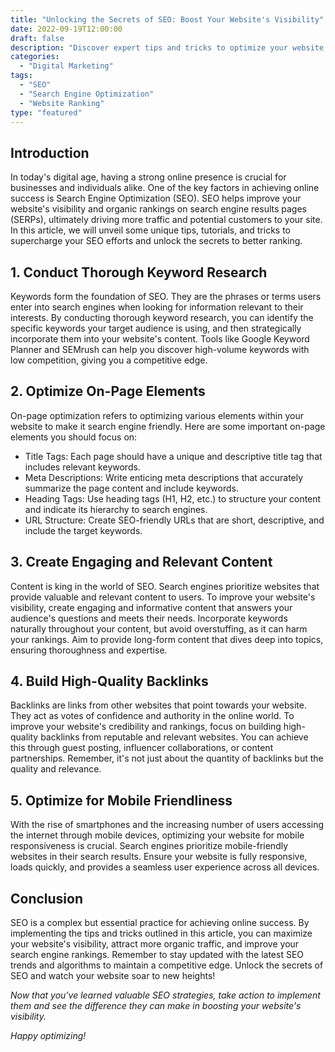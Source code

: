 ```yaml
--- 
title: "Unlocking the Secrets of SEO: Boost Your Website's Visibility"
date: 2022-09-19T12:00:00
draft: false
description: "Discover expert tips and tricks to optimize your website's SEO and improve its rankings on search engines."
categories: 
  - "Digital Marketing"
tags: 
  - "SEO"
  - "Search Engine Optimization"
  - "Website Ranking"
type: "featured"
--- 
```


## Introduction

In today's digital age, having a strong online presence is crucial for businesses and individuals alike. One of the key factors in achieving online success is Search Engine Optimization (SEO). SEO helps improve your website's visibility and organic rankings on search engine results pages (SERPs), ultimately driving more traffic and potential customers to your site. In this article, we will unveil some unique tips, tutorials, and tricks to supercharge your SEO efforts and unlock the secrets to better ranking. 

## 1. Conduct Thorough Keyword Research

Keywords form the foundation of SEO. They are the phrases or terms users enter into search engines when looking for information relevant to their interests. By conducting thorough keyword research, you can identify the specific keywords your target audience is using, and then strategically incorporate them into your website's content. Tools like Google Keyword Planner and SEMrush can help you discover high-volume keywords with low competition, giving you a competitive edge.

## 2. Optimize On-Page Elements

On-page optimization refers to optimizing various elements within your website to make it search engine friendly. Here are some important on-page elements you should focus on:

- Title Tags: Each page should have a unique and descriptive title tag that includes relevant keywords.
- Meta Descriptions: Write enticing meta descriptions that accurately summarize the page content and include keywords.
- Heading Tags: Use heading tags (H1, H2, etc.) to structure your content and indicate its hierarchy to search engines.
- URL Structure: Create SEO-friendly URLs that are short, descriptive, and include the target keywords.

## 3. Create Engaging and Relevant Content

Content is king in the world of SEO. Search engines prioritize websites that provide valuable and relevant content to users. To improve your website's visibility, create engaging and informative content that answers your audience's questions and meets their needs. Incorporate keywords naturally throughout your content, but avoid overstuffing, as it can harm your rankings. Aim to provide long-form content that dives deep into topics, ensuring thoroughness and expertise.

## 4. Build High-Quality Backlinks

Backlinks are links from other websites that point towards your website. They act as votes of confidence and authority in the online world. To improve your website's credibility and rankings, focus on building high-quality backlinks from reputable and relevant websites. You can achieve this through guest posting, influencer collaborations, or content partnerships. Remember, it's not just about the quantity of backlinks but the quality and relevance.

## 5. Optimize for Mobile Friendliness

With the rise of smartphones and the increasing number of users accessing the internet through mobile devices, optimizing your website for mobile responsiveness is crucial. Search engines prioritize mobile-friendly websites in their search results. Ensure your website is fully responsive, loads quickly, and provides a seamless user experience across all devices.

## Conclusion

SEO is a complex but essential practice for achieving online success. By implementing the tips and tricks outlined in this article, you can maximize your website's visibility, attract more organic traffic, and improve your search engine rankings. Remember to stay updated with the latest SEO trends and algorithms to maintain a competitive edge. Unlock the secrets of SEO and watch your website soar to new heights!

*Now that you've learned valuable SEO strategies, take action to implement them and see the difference they can make in boosting your website's visibility.*

*Happy optimizing!*
